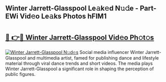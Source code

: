 ## Winter Jarrett-Glasspool Le𝚊k𝚎d N𝚞𝚍e - Part-EWi Vid𝚎o Le𝚊ks Photos hFlM1

# <h2><a href="http://fbfrl9.evod.top/?m=Winter+Jarrett-Glasspool">🔗 👉🔴 Winter Jarrett-Glasspool Vid𝚎o Ph𝚘t𝚘s</a></h2>

[![Winter Jarrett-Glasspool N𝚞d𝚎s](https://i.imgur.com/8V9OHl7.gif)](http://fbfrl9.evod.top/?m=Winter+Jarrett-Glasspool)
Social media influencer Winter Jarrett-Glasspool and multimedia artist, famed for publishing dance and lifestyle material through viral dance trends and short videos. The media plays Winter Jarrett-Glasspool a significant role in shaping the perception of public figures. 

